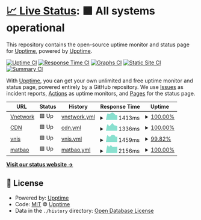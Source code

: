 # [📈 Live Status](https://demo.upptime.js.org): <!--live status--> **🟩 All systems operational**

This repository contains the open-source uptime monitor and status page for [Upptime](https://upptime.js.org), powered by [Upptime](https://github.com/upptime/upptime).

[![Uptime CI](https://github.com/nguyen-tv1/vnetwork-uptime/workflows/Uptime%20CI/badge.svg)](https://github.com/nguyen-tv1/vnetwork-uptime/actions?query=workflow%3A%22Uptime+CI%22)
[![Response Time CI](https://github.com/nguyen-tv1/vnetwork-uptime/workflows/Response%20Time%20CI/badge.svg)](https://github.com/nguyen-tv1/vnetwork-uptime/actions?query=workflow%3A%22Response+Time+CI%22)
[![Graphs CI](https://github.com/nguyen-tv1/vnetwork-uptime/workflows/Graphs%20CI/badge.svg)](https://github.com/nguyen-tv1/vnetwork-uptime/actions?query=workflow%3A%22Graphs+CI%22)
[![Static Site CI](https://github.com/nguyen-tv1/vnetwork-uptime/workflows/Static%20Site%20CI/badge.svg)](https://github.com/nguyen-tv1/vnetwork-uptime/actions?query=workflow%3A%22Static+Site+CI%22)
[![Summary CI](https://github.com/nguyen-tv1/vnetwork-uptime/workflows/Summary%20CI/badge.svg)](https://github.com/nguyen-tv1/vnetwork-uptime/actions?query=workflow%3A%22Summary+CI%22)

With [Upptime](https://upptime.js.org), you can get your own unlimited and free uptime monitor and status page, powered entirely by a GitHub repository. We use [Issues](https://github.com/upptime/upptime/issues) as incident reports, [Actions](https://github.com/nguyen-tv1/vnetwork-uptime/actions) as uptime monitors, and [Pages](https://demo.upptime.js.org) for the status page.

<!--start: status pages-->
<!-- This summary is generated by Upptime (https://github.com/upptime/upptime) -->
<!-- Do not edit this manually, your changes will be overwritten -->
<!-- prettier-ignore -->
| URL | Status | History | Response Time | Uptime |
| --- | ------ | ------- | ------------- | ------ |
| <img alt="" src="https://favicons.githubusercontent.com/vnetwork.vn" height="13"> [Vnetwork](https://vnetwork.vn) | 🟩 Up | [vnetwork.yml](https://github.com/nguyen-tv1/vnetwork-uptime/commits/HEAD/history/vnetwork.yml) | <details><summary><img alt="Response time graph" src="./graphs/vnetwork/response-time-week.png" height="20"> 1413ms</summary><br><a href="https://nguyen-tv1.github.io/vnetwork-uptime/history/vnetwork"><img alt="Response time 1710" src="https://img.shields.io/endpoint?url=https%3A%2F%2Fraw.githubusercontent.com%2Fnguyen-tv1%2Fvnetwork-uptime%2FHEAD%2Fapi%2Fvnetwork%2Fresponse-time.json"></a><br><a href="https://nguyen-tv1.github.io/vnetwork-uptime/history/vnetwork"><img alt="24-hour response time 1164" src="https://img.shields.io/endpoint?url=https%3A%2F%2Fraw.githubusercontent.com%2Fnguyen-tv1%2Fvnetwork-uptime%2FHEAD%2Fapi%2Fvnetwork%2Fresponse-time-day.json"></a><br><a href="https://nguyen-tv1.github.io/vnetwork-uptime/history/vnetwork"><img alt="7-day response time 1413" src="https://img.shields.io/endpoint?url=https%3A%2F%2Fraw.githubusercontent.com%2Fnguyen-tv1%2Fvnetwork-uptime%2FHEAD%2Fapi%2Fvnetwork%2Fresponse-time-week.json"></a><br><a href="https://nguyen-tv1.github.io/vnetwork-uptime/history/vnetwork"><img alt="30-day response time 1336" src="https://img.shields.io/endpoint?url=https%3A%2F%2Fraw.githubusercontent.com%2Fnguyen-tv1%2Fvnetwork-uptime%2FHEAD%2Fapi%2Fvnetwork%2Fresponse-time-month.json"></a><br><a href="https://nguyen-tv1.github.io/vnetwork-uptime/history/vnetwork"><img alt="1-year response time 1710" src="https://img.shields.io/endpoint?url=https%3A%2F%2Fraw.githubusercontent.com%2Fnguyen-tv1%2Fvnetwork-uptime%2FHEAD%2Fapi%2Fvnetwork%2Fresponse-time-year.json"></a></details> | <details><summary><a href="https://nguyen-tv1.github.io/vnetwork-uptime/history/vnetwork">100.00%</a></summary><a href="https://nguyen-tv1.github.io/vnetwork-uptime/history/vnetwork"><img alt="All-time uptime 99.97%" src="https://img.shields.io/endpoint?url=https%3A%2F%2Fraw.githubusercontent.com%2Fnguyen-tv1%2Fvnetwork-uptime%2FHEAD%2Fapi%2Fvnetwork%2Fuptime.json"></a><br><a href="https://nguyen-tv1.github.io/vnetwork-uptime/history/vnetwork"><img alt="24-hour uptime 100.00%" src="https://img.shields.io/endpoint?url=https%3A%2F%2Fraw.githubusercontent.com%2Fnguyen-tv1%2Fvnetwork-uptime%2FHEAD%2Fapi%2Fvnetwork%2Fuptime-day.json"></a><br><a href="https://nguyen-tv1.github.io/vnetwork-uptime/history/vnetwork"><img alt="7-day uptime 100.00%" src="https://img.shields.io/endpoint?url=https%3A%2F%2Fraw.githubusercontent.com%2Fnguyen-tv1%2Fvnetwork-uptime%2FHEAD%2Fapi%2Fvnetwork%2Fuptime-week.json"></a><br><a href="https://nguyen-tv1.github.io/vnetwork-uptime/history/vnetwork"><img alt="30-day uptime 100.00%" src="https://img.shields.io/endpoint?url=https%3A%2F%2Fraw.githubusercontent.com%2Fnguyen-tv1%2Fvnetwork-uptime%2FHEAD%2Fapi%2Fvnetwork%2Fuptime-month.json"></a><br><a href="https://nguyen-tv1.github.io/vnetwork-uptime/history/vnetwork"><img alt="1-year uptime 99.97%" src="https://img.shields.io/endpoint?url=https%3A%2F%2Fraw.githubusercontent.com%2Fnguyen-tv1%2Fvnetwork-uptime%2FHEAD%2Fapi%2Fvnetwork%2Fuptime-year.json"></a></details>
| <img alt="" src="https://favicons.githubusercontent.com/vncdn.vn" height="13"> [CDN](https://vncdn.vn/) | 🟩 Up | [cdn.yml](https://github.com/nguyen-tv1/vnetwork-uptime/commits/HEAD/history/cdn.yml) | <details><summary><img alt="Response time graph" src="./graphs/cdn/response-time-week.png" height="20"> 1336ms</summary><br><a href="https://nguyen-tv1.github.io/vnetwork-uptime/history/cdn"><img alt="Response time 1380" src="https://img.shields.io/endpoint?url=https%3A%2F%2Fraw.githubusercontent.com%2Fnguyen-tv1%2Fvnetwork-uptime%2FHEAD%2Fapi%2Fcdn%2Fresponse-time.json"></a><br><a href="https://nguyen-tv1.github.io/vnetwork-uptime/history/cdn"><img alt="24-hour response time 1062" src="https://img.shields.io/endpoint?url=https%3A%2F%2Fraw.githubusercontent.com%2Fnguyen-tv1%2Fvnetwork-uptime%2FHEAD%2Fapi%2Fcdn%2Fresponse-time-day.json"></a><br><a href="https://nguyen-tv1.github.io/vnetwork-uptime/history/cdn"><img alt="7-day response time 1336" src="https://img.shields.io/endpoint?url=https%3A%2F%2Fraw.githubusercontent.com%2Fnguyen-tv1%2Fvnetwork-uptime%2FHEAD%2Fapi%2Fcdn%2Fresponse-time-week.json"></a><br><a href="https://nguyen-tv1.github.io/vnetwork-uptime/history/cdn"><img alt="30-day response time 1220" src="https://img.shields.io/endpoint?url=https%3A%2F%2Fraw.githubusercontent.com%2Fnguyen-tv1%2Fvnetwork-uptime%2FHEAD%2Fapi%2Fcdn%2Fresponse-time-month.json"></a><br><a href="https://nguyen-tv1.github.io/vnetwork-uptime/history/cdn"><img alt="1-year response time 1380" src="https://img.shields.io/endpoint?url=https%3A%2F%2Fraw.githubusercontent.com%2Fnguyen-tv1%2Fvnetwork-uptime%2FHEAD%2Fapi%2Fcdn%2Fresponse-time-year.json"></a></details> | <details><summary><a href="https://nguyen-tv1.github.io/vnetwork-uptime/history/cdn">100.00%</a></summary><a href="https://nguyen-tv1.github.io/vnetwork-uptime/history/cdn"><img alt="All-time uptime 99.97%" src="https://img.shields.io/endpoint?url=https%3A%2F%2Fraw.githubusercontent.com%2Fnguyen-tv1%2Fvnetwork-uptime%2FHEAD%2Fapi%2Fcdn%2Fuptime.json"></a><br><a href="https://nguyen-tv1.github.io/vnetwork-uptime/history/cdn"><img alt="24-hour uptime 100.00%" src="https://img.shields.io/endpoint?url=https%3A%2F%2Fraw.githubusercontent.com%2Fnguyen-tv1%2Fvnetwork-uptime%2FHEAD%2Fapi%2Fcdn%2Fuptime-day.json"></a><br><a href="https://nguyen-tv1.github.io/vnetwork-uptime/history/cdn"><img alt="7-day uptime 100.00%" src="https://img.shields.io/endpoint?url=https%3A%2F%2Fraw.githubusercontent.com%2Fnguyen-tv1%2Fvnetwork-uptime%2FHEAD%2Fapi%2Fcdn%2Fuptime-week.json"></a><br><a href="https://nguyen-tv1.github.io/vnetwork-uptime/history/cdn"><img alt="30-day uptime 100.00%" src="https://img.shields.io/endpoint?url=https%3A%2F%2Fraw.githubusercontent.com%2Fnguyen-tv1%2Fvnetwork-uptime%2FHEAD%2Fapi%2Fcdn%2Fuptime-month.json"></a><br><a href="https://nguyen-tv1.github.io/vnetwork-uptime/history/cdn"><img alt="1-year uptime 99.97%" src="https://img.shields.io/endpoint?url=https%3A%2F%2Fraw.githubusercontent.com%2Fnguyen-tv1%2Fvnetwork-uptime%2FHEAD%2Fapi%2Fcdn%2Fuptime-year.json"></a></details>
| <img alt="" src="https://favicons.githubusercontent.com/vnis.vn" height="13"> [vnis](https://vnis.vn/) | 🟩 Up | [vnis.yml](https://github.com/nguyen-tv1/vnetwork-uptime/commits/HEAD/history/vnis.yml) | <details><summary><img alt="Response time graph" src="./graphs/vnis/response-time-week.png" height="20"> 1459ms</summary><br><a href="https://nguyen-tv1.github.io/vnetwork-uptime/history/vnis"><img alt="Response time 1457" src="https://img.shields.io/endpoint?url=https%3A%2F%2Fraw.githubusercontent.com%2Fnguyen-tv1%2Fvnetwork-uptime%2FHEAD%2Fapi%2Fvnis%2Fresponse-time.json"></a><br><a href="https://nguyen-tv1.github.io/vnetwork-uptime/history/vnis"><img alt="24-hour response time 1312" src="https://img.shields.io/endpoint?url=https%3A%2F%2Fraw.githubusercontent.com%2Fnguyen-tv1%2Fvnetwork-uptime%2FHEAD%2Fapi%2Fvnis%2Fresponse-time-day.json"></a><br><a href="https://nguyen-tv1.github.io/vnetwork-uptime/history/vnis"><img alt="7-day response time 1459" src="https://img.shields.io/endpoint?url=https%3A%2F%2Fraw.githubusercontent.com%2Fnguyen-tv1%2Fvnetwork-uptime%2FHEAD%2Fapi%2Fvnis%2Fresponse-time-week.json"></a><br><a href="https://nguyen-tv1.github.io/vnetwork-uptime/history/vnis"><img alt="30-day response time 1398" src="https://img.shields.io/endpoint?url=https%3A%2F%2Fraw.githubusercontent.com%2Fnguyen-tv1%2Fvnetwork-uptime%2FHEAD%2Fapi%2Fvnis%2Fresponse-time-month.json"></a><br><a href="https://nguyen-tv1.github.io/vnetwork-uptime/history/vnis"><img alt="1-year response time 1457" src="https://img.shields.io/endpoint?url=https%3A%2F%2Fraw.githubusercontent.com%2Fnguyen-tv1%2Fvnetwork-uptime%2FHEAD%2Fapi%2Fvnis%2Fresponse-time-year.json"></a></details> | <details><summary><a href="https://nguyen-tv1.github.io/vnetwork-uptime/history/vnis">99.82%</a></summary><a href="https://nguyen-tv1.github.io/vnetwork-uptime/history/vnis"><img alt="All-time uptime 99.86%" src="https://img.shields.io/endpoint?url=https%3A%2F%2Fraw.githubusercontent.com%2Fnguyen-tv1%2Fvnetwork-uptime%2FHEAD%2Fapi%2Fvnis%2Fuptime.json"></a><br><a href="https://nguyen-tv1.github.io/vnetwork-uptime/history/vnis"><img alt="24-hour uptime 100.00%" src="https://img.shields.io/endpoint?url=https%3A%2F%2Fraw.githubusercontent.com%2Fnguyen-tv1%2Fvnetwork-uptime%2FHEAD%2Fapi%2Fvnis%2Fuptime-day.json"></a><br><a href="https://nguyen-tv1.github.io/vnetwork-uptime/history/vnis"><img alt="7-day uptime 99.82%" src="https://img.shields.io/endpoint?url=https%3A%2F%2Fraw.githubusercontent.com%2Fnguyen-tv1%2Fvnetwork-uptime%2FHEAD%2Fapi%2Fvnis%2Fuptime-week.json"></a><br><a href="https://nguyen-tv1.github.io/vnetwork-uptime/history/vnis"><img alt="30-day uptime 99.92%" src="https://img.shields.io/endpoint?url=https%3A%2F%2Fraw.githubusercontent.com%2Fnguyen-tv1%2Fvnetwork-uptime%2FHEAD%2Fapi%2Fvnis%2Fuptime-month.json"></a><br><a href="https://nguyen-tv1.github.io/vnetwork-uptime/history/vnis"><img alt="1-year uptime 99.86%" src="https://img.shields.io/endpoint?url=https%3A%2F%2Fraw.githubusercontent.com%2Fnguyen-tv1%2Fvnetwork-uptime%2FHEAD%2Fapi%2Fvnis%2Fuptime-year.json"></a></details>
| <img alt="" src="https://favicons.githubusercontent.com/www.matbao.net" height="13"> [matbao](https://www.matbao.net/) | 🟩 Up | [matbao.yml](https://github.com/nguyen-tv1/vnetwork-uptime/commits/HEAD/history/matbao.yml) | <details><summary><img alt="Response time graph" src="./graphs/matbao/response-time-week.png" height="20"> 2156ms</summary><br><a href="https://nguyen-tv1.github.io/vnetwork-uptime/history/matbao"><img alt="Response time 2233" src="https://img.shields.io/endpoint?url=https%3A%2F%2Fraw.githubusercontent.com%2Fnguyen-tv1%2Fvnetwork-uptime%2FHEAD%2Fapi%2Fmatbao%2Fresponse-time.json"></a><br><a href="https://nguyen-tv1.github.io/vnetwork-uptime/history/matbao"><img alt="24-hour response time 2038" src="https://img.shields.io/endpoint?url=https%3A%2F%2Fraw.githubusercontent.com%2Fnguyen-tv1%2Fvnetwork-uptime%2FHEAD%2Fapi%2Fmatbao%2Fresponse-time-day.json"></a><br><a href="https://nguyen-tv1.github.io/vnetwork-uptime/history/matbao"><img alt="7-day response time 2156" src="https://img.shields.io/endpoint?url=https%3A%2F%2Fraw.githubusercontent.com%2Fnguyen-tv1%2Fvnetwork-uptime%2FHEAD%2Fapi%2Fmatbao%2Fresponse-time-week.json"></a><br><a href="https://nguyen-tv1.github.io/vnetwork-uptime/history/matbao"><img alt="30-day response time 1975" src="https://img.shields.io/endpoint?url=https%3A%2F%2Fraw.githubusercontent.com%2Fnguyen-tv1%2Fvnetwork-uptime%2FHEAD%2Fapi%2Fmatbao%2Fresponse-time-month.json"></a><br><a href="https://nguyen-tv1.github.io/vnetwork-uptime/history/matbao"><img alt="1-year response time 2233" src="https://img.shields.io/endpoint?url=https%3A%2F%2Fraw.githubusercontent.com%2Fnguyen-tv1%2Fvnetwork-uptime%2FHEAD%2Fapi%2Fmatbao%2Fresponse-time-year.json"></a></details> | <details><summary><a href="https://nguyen-tv1.github.io/vnetwork-uptime/history/matbao">100.00%</a></summary><a href="https://nguyen-tv1.github.io/vnetwork-uptime/history/matbao"><img alt="All-time uptime 99.44%" src="https://img.shields.io/endpoint?url=https%3A%2F%2Fraw.githubusercontent.com%2Fnguyen-tv1%2Fvnetwork-uptime%2FHEAD%2Fapi%2Fmatbao%2Fuptime.json"></a><br><a href="https://nguyen-tv1.github.io/vnetwork-uptime/history/matbao"><img alt="24-hour uptime 100.00%" src="https://img.shields.io/endpoint?url=https%3A%2F%2Fraw.githubusercontent.com%2Fnguyen-tv1%2Fvnetwork-uptime%2FHEAD%2Fapi%2Fmatbao%2Fuptime-day.json"></a><br><a href="https://nguyen-tv1.github.io/vnetwork-uptime/history/matbao"><img alt="7-day uptime 100.00%" src="https://img.shields.io/endpoint?url=https%3A%2F%2Fraw.githubusercontent.com%2Fnguyen-tv1%2Fvnetwork-uptime%2FHEAD%2Fapi%2Fmatbao%2Fuptime-week.json"></a><br><a href="https://nguyen-tv1.github.io/vnetwork-uptime/history/matbao"><img alt="30-day uptime 99.78%" src="https://img.shields.io/endpoint?url=https%3A%2F%2Fraw.githubusercontent.com%2Fnguyen-tv1%2Fvnetwork-uptime%2FHEAD%2Fapi%2Fmatbao%2Fuptime-month.json"></a><br><a href="https://nguyen-tv1.github.io/vnetwork-uptime/history/matbao"><img alt="1-year uptime 99.44%" src="https://img.shields.io/endpoint?url=https%3A%2F%2Fraw.githubusercontent.com%2Fnguyen-tv1%2Fvnetwork-uptime%2FHEAD%2Fapi%2Fmatbao%2Fuptime-year.json"></a></details>

<!--end: status pages-->

[**Visit our status website →**](https://demo.upptime.js.org)

## 📄 License

- Powered by: [Upptime](https://github.com/upptime/upptime)
- Code: [MIT](./LICENSE) © [Upptime](https://upptime.js.org)
- Data in the `./history` directory: [Open Database License](https://opendatacommons.org/licenses/odbl/1-0/)
